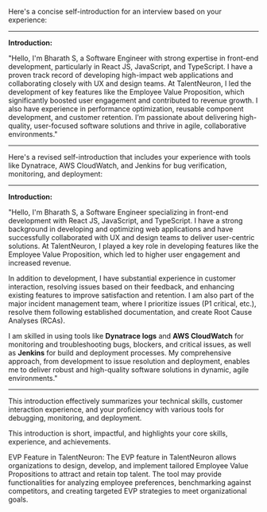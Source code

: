 Here's a concise self-introduction for an interview based on your experience:

---

**Introduction:**

"Hello, I'm Bharath S, a Software Engineer with strong expertise in front-end development, particularly in React JS, JavaScript, and TypeScript. I have a proven track record of developing high-impact web applications and collaborating closely with UX and design teams. At TalentNeuron, I led the development of key features like the Employee Value Proposition, which significantly boosted user engagement and contributed to revenue growth. I also have experience in performance optimization, reusable component development, and customer retention. I’m passionate about delivering high-quality, user-focused software solutions and thrive in agile, collaborative environments."

---

Here's a revised self-introduction that includes your experience with tools like Dynatrace, AWS CloudWatch, and Jenkins for bug verification, monitoring, and deployment:

---

**Introduction:**

"Hello, I'm Bharath S, a Software Engineer specializing in front-end development with React JS, JavaScript, and TypeScript. I have a strong background in developing and optimizing web applications and have successfully collaborated with UX and design teams to deliver user-centric solutions. At TalentNeuron, I played a key role in developing features like the Employee Value Proposition, which led to higher user engagement and increased revenue.

In addition to development, I have substantial experience in customer interaction, resolving issues based on their feedback, and enhancing existing features to improve satisfaction and retention. I am also part of the major incident management team, where I prioritize issues (P1 critical, etc.), resolve them following established documentation, and create Root Cause Analyses (RCAs).

I am skilled in using tools like **Dynatrace logs** and **AWS CloudWatch** for monitoring and troubleshooting bugs, blockers, and critical issues, as well as **Jenkins** for build and deployment processes. My comprehensive approach, from development to issue resolution and deployment, enables me to deliver robust and high-quality software solutions in dynamic, agile environments."

---

This introduction effectively summarizes your technical skills, customer interaction experience, and your proficiency with various tools for debugging, monitoring, and deployment.


This introduction is short, impactful, and highlights your core skills, experience, and achievements.



















EVP Feature in TalentNeuron:
The EVP feature in TalentNeuron allows organizations to design, develop, and implement tailored Employee Value Propositions to attract and retain top talent. The tool may provide functionalities for analyzing employee preferences, benchmarking against competitors, and creating targeted EVP strategies to meet organizational goals.

